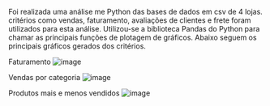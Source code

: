 Foi realizada uma análise me Python das bases de dados em csv de 4 lojas. critérios como vendas, faturamento, avaliações de clientes e frete foram utilizados para esta análise. 
Utilizou-se a biblioteca Pandas do Python para chamar as principais funções de plotagem de gráficos.
Abaixo seguem os principais gráficos gerados dos critérios.

Faturamento
![image](https://github.com/user-attachments/assets/348c0f0c-bd39-4c40-9598-6f94a6715183)

Vendas por categoria
![image](https://github.com/user-attachments/assets/6d62ceb0-0ca6-41af-91e7-369ddc673cd8)

Produtos mais e menos vendidos
![image](https://github.com/user-attachments/assets/3b8c6208-ee01-4b3d-a132-25227208b15d)


